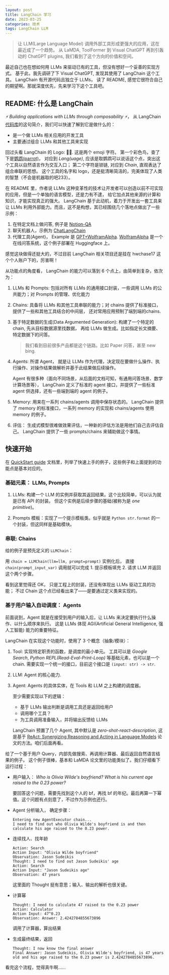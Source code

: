 ```yaml
---
layout: post
title: LangChain 学习
date: 2023-03-25
categories: 技术 
tags: LangChain LLM
---
```

> 让 LLM(Large Language Model) 调用外部工具形成更强大的应用，这在最近成了一个趋势。
从 LaMDA, ToolFormer 到 Visual ChatGPT 再到引轰动的 ChatGPT plugins, 我们看到了这个方向的价值和空间。

最近自己也在想如何用 LLMs 来驱动已有的工具，但没有想好一个妥善的实现方式。
基于此，我先调研了下 Visual ChatGPT, 发现其使用了 LangChain 这个工具。
LangChain 有开源代码且独立于 LLMs， 读了 README, 感觉它很符合自己的期望啊。那就深度优先，先来学习下这个工具吧。

## README: 什么是 LangChain

*⚡ Building applications with LLMs through composability ⚡*，
从 LangChain [代码库][_repo]的这句简介，我们可以快速了解到它是做什么的：

- 是一个做 LLMs 相关应用的开发工具
- 主要通过组合 LLMs 和其他工具来实现

回过头看 LangChain 的 Logo: 🦜️🔗. 这是两个 emoji 字符。
第一个彩色鸟，查了下是[鹦鹉(parrot)][_parrot]，
对应到 *Lang(uage)*, 应该是取鹦鹉可以说话这个点，突出这个工具以自然语言作为交互入口；
第二个字符是锁链, 对应到 *Chain*, 直观表达了组合串联的思想。
这个工具的名字和 logo，还是挺清晰简洁的，完美体现了人类的智慧（不会是机器取的吧233）。

在 README 里，作者说 LLMs 这种变革性的技术让开发者可以创造以前不可实现的应用，但是一个单独的语言模型，还是力有不逮，
给它加点其他来源的计算和知识，才能实现真正的强大。
LangChain 基于此动机，着力于开发出一套工具来让 LLMs 利用外部能力。而且，这不是构想，其已经围绕几个落地点做出了一些示例：

1. 在特定文档上做问答, 例子是 [Notion-QA][_notion_qa]
2. 聊天机器人，示例为 [ChatLangChain][_chat_langchain]
3. 代理工具(Agent)， Example 是 [GPT+WolframAlpha](_gpt_wolframalpha). 
   [WolframAlpha][_wolfram] 是一个在线问答系统，这个例子部署在 Huggingface 上。

感觉这块做得还挺大的，不过目前 LangChain 相关项目还是挂在 hwchase17 这个个人账户下的，厉害啊！

从功能点的角度看， LangChain 的能力可以落到 6 个点上，由简单到复杂，依次为：

1. LLMs 和 Prompts: 包括对所有 LLMs 的通用接口封装，一些调用 LLMs 的公共能力；对 Prompts 的管理、优化能力
2. Chains: 具备将 LLMs 和其他工具串联的能力；对 chains 提供了标准接口，提供了一些和其他工具结合的中间层，
还对常用应用预制了端到端的chains.
3. 基于特定数据的生成(Data Argumented Generation): 构建了一个特定的 chain, 先从目标数据源里找数据，
再给 LLMs 做生成。比如指定长文摘要、特定数据下的问答。
   > 我们看到目前很多产品都是这个链路。比如 Paper 问答，甚至 new bing.
4. Agents: 所谓 Agent， 就是让 LLMs 作为代理，决定现在要做什么操作、执行操作、对操作结果做解析并基于此结果做后续操作。

   Agent 有很多种（面向不同场景，从后面的文档可知，有通用问答场景、数学计算场景等），
   LangChain 定义了标准的 agent 接口，并提供了一些标准 agent 供选择，还有一些端到端的 agent 的例子。
5. Memory: 用来在一系列 chains/agents 调用中保存状态的。
   LangChain 提供了 memory 的标准接口，一系列 memory 的实现和 chains/agents 使用 memory 的例子。
6. 评估： 生成式模型很难做效果评估，一种新的评估方法是用他们自己去评估自己。
LangChain 提供了一些 prompts/chains 来辅助做这个事情。

## 快速开始

在 [QuickStart guide][_quickstart] 文档里，列举了快速上手的例子，这些例子和上面提到的功能点是基本对应的。

### 基础元素： LLMs, Prompts

1. LLMs: 构建一个 LLM 的实例并获取其返回结果。这个比较简单，可以认为就是已有 API 的封装。
   但这个实例是后续步骤的基础(被称为是 *one primitive*)。

2. Prompts 模板：实现了一个提示模板类。似乎就是 `Python str.format` 的一个封装，但这同样是基础模块。

### 串联: Chains

给的例子是预先定义的 `LLMChain`：
   
用 `chain = LLMChain(llm=llm, prompt=prompt)` 实例化后，
直接`chain(prompt_input_var)` 调用就可以完成 1. 提示模板填充 2. 请求 LLM 并返回 这个两个步骤。

看到这里觉得还 OK， 只是工程上的封装，还没有体现出 LLMs 驱动工具的功能；
不过 Chain 这个点已经看出来了——是要通过定义类来实现的。

### 基于用户输入自动调度： Agents

前面说到，Agent 就是在接受到用户的输入后，让 LLMs 来决定要执行什么操作、以什么顺序来执行。
这是 LLMs 体现 AGI(Artificial General Intelligence, 强人工智能) 能力的重要特征。

LangChain 在实现这个功能时，使用了 3 个概念（抽象/模块）：

1. Tool: 实现特定职责的函数，是调度的最小单元。
工具可以是 *Google Search*, *Python REPL(Read-Eval-Print-Loop)* 等基础元素，也可以是一个 chain.
   需要实现一个统一的接口，目前这个接口是 `(input: str) -> str`. 
   
2. LLM: Agent 的核心能力.
3. Agent: Agents 的具体实体，在 Tools 和 LLM 之上构建的调度器。
   
   至少需要实现以下的逻辑：
   - 基于 LLMs 输出判断是调用工具还是返回给用户
   - 调用哪个工具？
   - 为工具调用准备输入，并将输出反馈给 LLMs

   LangChain 预置了几个 Agent, 其中默认是 *zero-shot-react-description*, 这是基于 [ReAct: Synergizing Reasoning and Acting in Language Models][_react_paper] 论文的方法。咱们后面再看。

给了一个基于用户 Query，内部先做搜索、再调用计算器、最后返回自然语言结果的例子。
这个例子很棒，基本和 LaMDA 论文里的功能类似了。我们仔细看下运行过程：

- 用户输入： *Who is Olivia Wilde's boyfriend? What is his current age raised to the 0.23 power?*
  
  要回答这个问题，需要先找到这个人的 bf，再找 bf 的年纪。最后再算一下幂值。这个问题有点刻意了，不过作为示例也还行。

- Agent 分析输入， 确定步骤：
  
  ```
  Entering new AgentExecutor chain...
  I need to find out who Olivia Wilde's boyfriend is and then calculate his age raised to the 0.23 power.
  ```

- 连续找人、找年龄
  
  ```
  Action: Search
  Action Input: "Olivia Wilde boyfriend"
  Observation: Jason Sudeikis
  Thought: I need to find out Jason Sudeikis' age
  Action: Search
  Action Input: "Jason Sudeikis age"
  Observation: 47 years
  ```

  这里面的 Thought 挺有意思；输入、输出的解析也很关键。

- 计算幂
  
  ```
  Thought: I need to calculate 47 raised to the 0.23 power
  Action: Calculator
  Action Input: 47^0.23
  Observation: Answer: 2.4242784855673896
  ```
  
  调用了计算器，算出结果

- 生成最终结果，返回

  ```
  Thought: I now know the final answer
  Final Answer: Jason Sudeikis, Olivia Wilde's boyfriend, is 47 years old and his age raised to the 0.23 power is 2.4242784855673896.
  ```

看完这个流程，觉得真牛啊……

[_repo]: https://github.com/hwchase17/langchain "LangChain Github repo"
[_parrot]: https://emojis.wiki/parrot/ "parrot emogis wiki"
[_notion_qa]: https://github.com/hwchase17/notion-qa "notion qa"
[_chat_langchain]: https://github.com/hwchase17/chat-langchain "chat langchain"
[_gpt_wolframalpha]: https://huggingface.co/spaces/JavaFXpert/Chat-GPT-LangChain "Chat-GPT-LangChain"
[_wolfram]: https://www.wolframalpha.com/ "Wolfram Alpha"
[_quickstart]: https://langchain.readthedocs.io/en/latest/getting_started/getting_started.html
[_react_paper]: https://arxiv.org/abs/2210.03629 